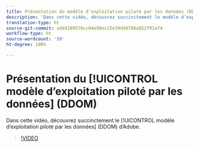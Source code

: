 ```yaml
---
title: Présentation du modèle d’exploitation piloté par les données (DDOM)
description: 'Dans cette vidéo, découvrez succinctement le modèle d’exploitation piloté par les données (DDOM) d’Adobe. '
translation-type: ht
source-git-commit: add4209576cc04e99ec15e39d40706a852f91af4
workflow-type: ht
source-wordcount: '39'
ht-degree: 100%

---
```



# Présentation du [!UICONTROL modèle d’exploitation piloté par les données] (DDOM)

Dans cette vidéo, découvrez succinctement le [!UICONTROL modèle d’exploitation piloté par les données] (DDOM) d’Adobe.

>[!VIDEO](https://video.tv.adobe.com/v/41690)
